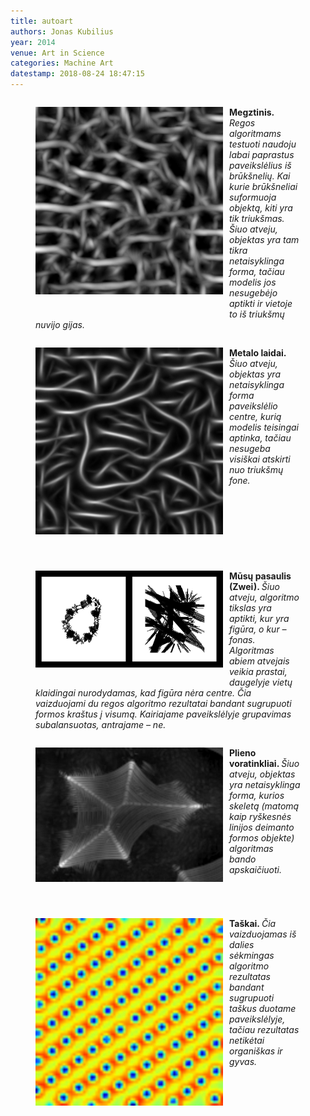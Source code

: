 ```yaml
---
title: autoart
authors: Jonas Kubilius
year: 2014
venue: Art in Science
categories: Machine Art
datestamp: 2018-08-24 18:47:15
---
```


<figure style="float:left">
    <img src="megztinis.jpg" width="300px" style="float:left;padding:0 10px 30px 0"/>
    <caption><strong>Megztinis. </strong><em>Regos algoritmams testuoti naudoju labai paprastus paveikslėlius iš brūkšnelių. Kai kurie brūkšneliai suformuoja objektą, kiti yra tik triukšmas. Šiuo atveju, objektas yra tam tikra netaisyklinga forma, tačiau modelis jos nesugebėjo aptikti ir vietoje to iš triukšmų nuvijo gijas.</em></caption>
</figure>

<figure style="float:left">
    <img src="metalo_laidai.jpg" width="300px" style="float:left;padding:0 10px 30px 0"/>
    <caption><strong>Metalo laidai. </strong><em>Šiuo atveju, objektas yra netaisyklinga forma paveikslėlio centre, kurią modelis teisingai aptinka, tačiau nesugeba visiškai atskirti nuo triukšmų fone.</em></caption>
</figure>

<figure style="float:left">
    <img src="musu_pasaulis_zwei.jpg" width="300px" style="float:left;padding:0 10px 30px 0"/>
    <caption><strong>Mūsų pasaulis (Zwei). </strong><em>Šiuo atveju, algoritmo tikslas yra aptikti, kur yra figūra, o kur – fonas. Algoritmas abiem atvejais veikia prastai, daugelyje vietų klaidingai nurodydamas, kad figūra nėra centre. Čia vaizduojami du regos algoritmo rezultatai bandant sugrupuoti formos kraštus į visumą. Kairiajame paveikslėlyje grupavimas subalansuotas, antrajame – ne.</em></caption>
</figure>

<figure style="float:left">
    <img src="plieno_voratinkliai.jpg" width="300px" style="float:left;padding:0 10px 30px 0"/>
    <caption><strong>Plieno voratinkliai. </strong><em>Šiuo atveju, objektas yra netaisyklinga forma, kurios skeletą (matomą kaip ryškesnės linijos deimanto formos objekte) algoritmas bando apskaičiuoti.</em></caption>
</figure>

<figure style="float:left">
    <img src="taskai.jpg" width="300px" style="float:left;padding:0 10px 30px 0"/>
    <caption><strong>Taškai. </strong><em>Čia vaizduojamas iš dalies sėkmingas algoritmo rezultatas bandant sugrupuoti taškus duotame paveikslėlyje, tačiau rezultatas netikėtai organiškas ir gyvas.</em></caption>
</figure>